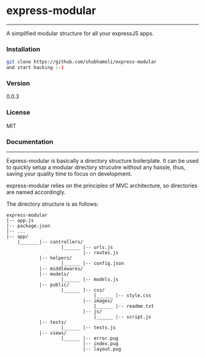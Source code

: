 # express-modular
----

A simplified modular structure for all your expressJS apps.

### Installation
```sh
git clone https://github.com/shubhamoli/express-modular
and start hacking :-)
```
### Version
0.0.3

### License
MIT




### Documentation
----

Express-modular is basically a directory structure boilerplate. It can be used to quickly setup a modular directory strucutre without any hassle, thus, saving your quality time to focus on development.

express-modular relies on the principles of MVC architecture, so directories are named accordingly.

The directory structure is as follows:

```
express-modular
|-- app.js
|-- package.json
|-- ...
|-- app/
    |_______|-- controllers/
                    |______ |-- urls.js
                            |-- routes.js
            |-- helpers/
                    |______ |-- config.json
            |-- middlewares/
            |-- models/
                    |______ |-- models.js
            |-- public/
                    |______ |-- css/
                                |______ |-- style.css
                            |-- images/
                                |______ |-- readme.txt
                            |-- js/
                                |______ |-- script.js    
            |-- tests/
                    |______ |-- tests.js
            |-- views/
                    |______ |-- error.pug
                            |-- index.pug
                            |-- layout.pug
```     

